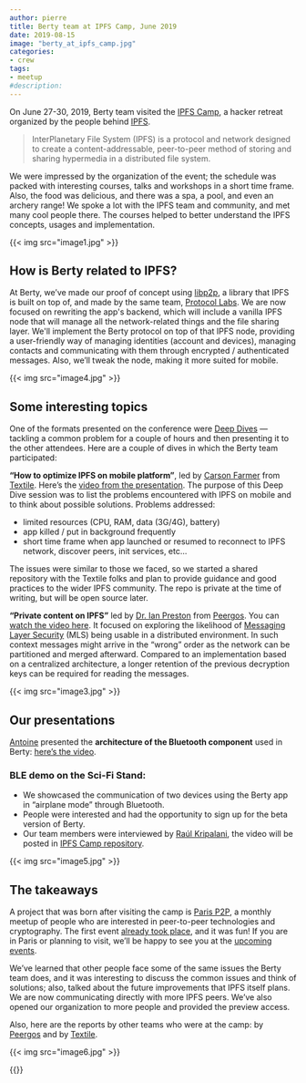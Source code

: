 ```yaml
---
author: pierre
title: Berty team at IPFS Camp, June 2019
date: 2019-08-15
image: "berty_at_ipfs_camp.jpg"
categories:
- crew
tags:
- meetup
#description:
---
```


On June 27-30, 2019, Berty team visited the [IPFS Camp](https://camp.ipfs.io/), a hacker retreat organized by the people behind [IPFS](https://ipfs.io).

> InterPlanetary File System (IPFS) is a protocol and network designed to create a content-addressable, peer-to-peer method of storing and sharing hypermedia in a distributed file system.

We were impressed by the organization of the event; the schedule was packed with interesting courses, talks and workshops in a short time frame. Also, the food was delicious, and there was a spa, a pool, and even an archery range! We spoke a lot with the IPFS team and community, and met many cool people there. The courses helped to better understand the IPFS concepts, usages and implementation.

{{< img src="image1.jpg" >}}

## How is Berty related to IPFS?

At Berty, we’ve made our proof of concept using [libp2p](https://libp2p.io), a library that IPFS is built on top of, and made by the same team, [Protocol Labs](https://protocol.ai). We are now focused on rewriting the app's backend, which will include a vanilla IPFS node that will manage all the network-related things and the file sharing layer. We'll implement the Berty protocol on top of that IPFS node, providing a user-friendly way of managing identities (account and devices), managing contacts and communicating with them through encrypted / authenticated messages. Also, we’ll tweak the node, making it more suited for mobile.

{{< img src="image4.jpg" >}}

## Some interesting topics

One of the formats presented on the conference were [Deep Dives](https://github.com/ipfs/camp/tree/master/DEEP_DIVES) — tackling a common problem for a couple of hours and then presenting it to the other attendees. Here are a couple of dives in which the Berty team participated:

**“How to optimize IPFS on mobile platform”**, led by [Carson Farmer](https://github.com/carsonfarmer) from [Textile](https://textile.io). Here’s the [video from the presentation](https://www.youtube.com/watch?v=RfXRn8RTLh4&feature=youtu.be). The purpose of this Deep Dive session was to list the problems encountered with IPFS on mobile and to think about possible solutions.
Problems addressed:

- limited resources (CPU, RAM, data (3G/4G), battery)
- app killed / put in background frequently
- short time frame when app launched or resumed to reconnect to IPFS network, discover peers, init services, etc...

The issues were similar to those we faced, so we started a shared repository with the Textile folks and plan to provide guidance and good practices to the wider IPFS community. The repo is private at the time of writing, but will be open source later.

**“Private content on IPFS”** led by [Dr. Ian Preston](https://github.com/ianopolous) from [Peergos](https://peergos.org/). You can [watch the video here](https://www.youtube.com/watch?v=oiEhyw17_OI&feature=youtu.be). It focused on exploring the likelihood of [Messaging Layer Security](https://messaginglayersecurity.rocks/) (MLS) being usable in a distributed environment. In such context messages might arrive in the “wrong” order as the network can be partitioned and merged afterward. Compared to an implementation based on a centralized architecture, a longer retention of the previous decryption keys can be required for reading the messages.

{{< img src="image3.jpg" >}}

## Our presentations

[Antoine](https://github.com/aeddi) presented the **architecture of the Bluetooth component** used in Berty: [here’s the video](https://www.youtube.com/watch?v=aaSFHxpwm9A).

### BLE demo on the Sci-Fi Stand:

* We showcased the communication of two devices using the Berty app in “airplane mode” through Bluetooth.
* People were interested and had the opportunity to sign up for the beta version of Berty.
* Our team members were interviewed by [Raúl Kripalani](https://github.com/raulk), the video will be posted in [IPFS Camp repository](https://github.com/ipfs/camp/#-sci-fi-fair).

{{< img src="image5.jpg" >}}

## The takeaways

A project that was born after visiting the camp is [Paris P2P](https://p2p.paris/en/), a monthly meetup of people who are interested in peer-to-peer technologies and cryptography. The first event [already took place](https://www.meetup.com/Paris-P2P/events/263089573/), and it was fun! If you are in Paris or planning to visit, we’ll be happy to see you at the [upcoming events](https://www.meetup.com/Paris-P2P/).

We’ve learned that other people face some of the same issues the Berty team does, and it was interesting to discuss the common issues and think of solutions; also, talked about the future improvements that IPFS itself plans. We are now communicating directly with more IPFS peers. We’ve also opened our organization to more people and provided the preview access.

Also, here are the reports by other teams who were at the camp: by [Peergos](https://peergos.org/blog#ipfs_camp_new_features_july_2019_) and by [Textile](https://medium.com/textileio/ipfs-camp-2019-the-highlights-and-takeaways-2b3cb4f42513).

{{< img src="image6.jpg" >}}

{{<tweet id="1162296349624360960">}}
